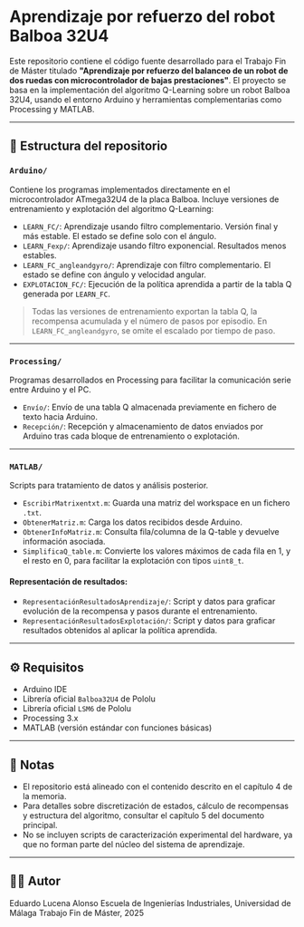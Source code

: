 # Aprendizaje por refuerzo del robot Balboa 32U4

Este repositorio contiene el código fuente desarrollado para el Trabajo Fin de Máster titulado **"Aprendizaje por refuerzo del balanceo de un robot de dos ruedas con microcontrolador de bajas prestaciones"**. El proyecto se basa en la implementación del algoritmo Q-Learning sobre un robot Balboa 32U4, usando el entorno Arduino y herramientas complementarias como Processing y MATLAB.

---

## 📁 Estructura del repositorio

### `Arduino/`
Contiene los programas implementados directamente en el microcontrolador ATmega32U4 de la placa Balboa. Incluye versiones de entrenamiento y explotación del algoritmo Q-Learning:

- `LEARN_FC/`: Aprendizaje usando filtro complementario. Versión final y más estable. El estado se define solo con el ángulo.
- `LEARN_Fexp/`: Aprendizaje usando filtro exponencial. Resultados menos estables.
- `LEARN_FC_angleandgyro/`: Aprendizaje con filtro complementario. El estado se define con ángulo y velocidad angular.
- `EXPLOTACION_FC/`: Ejecución de la política aprendida a partir de la tabla Q generada por `LEARN_FC`.

> Todas las versiones de entrenamiento exportan la tabla Q, la recompensa acumulada y el número de pasos por episodio. En `LEARN_FC_angleandgyro`, se omite el escalado por tiempo de paso.

---

### `Processing/`
Programas desarrollados en Processing para facilitar la comunicación serie entre Arduino y el PC.

- `Envío/`: Envío de una tabla Q almacenada previamente en fichero de texto hacia Arduino.
- `Recepción/`: Recepción y almacenamiento de datos enviados por Arduino tras cada bloque de entrenamiento o explotación.

---

### `MATLAB/`
Scripts para tratamiento de datos y análisis posterior.

- `EscribirMatrixentxt.m`: Guarda una matriz del workspace en un fichero `.txt`.
- `ObtenerMatriz.m`: Carga los datos recibidos desde Arduino.
- `ObtenerInfoMatriz.m`: Consulta fila/columna de la Q-table y devuelve información asociada.
- `SimplificaQ_table.m`: Convierte los valores máximos de cada fila en 1, y el resto en 0, para facilitar la explotación con tipos `uint8_t`.

#### Representación de resultados:
- `RepresentaciónResultadosAprendizaje/`: Script y datos para graficar evolución de la recompensa y pasos durante el entrenamiento.
- `RepresentaciónResultadosExplotación/`: Script y datos para graficar resultados obtenidos al aplicar la política aprendida.

---

## ⚙️ Requisitos

- Arduino IDE
- Librería oficial `Balboa32U4` de Pololu
- Librería oficial `LSM6` de Pololu
- Processing 3.x
- MATLAB (versión estándar con funciones básicas)

---

## 🔎 Notas

- El repositorio está alineado con el contenido descrito en el capítulo 4 de la memoria.
- Para detalles sobre discretización de estados, cálculo de recompensas y estructura del algoritmo, consultar el capítulo 5 del documento principal.
- No se incluyen scripts de caracterización experimental del hardware, ya que no forman parte del núcleo del sistema de aprendizaje.

---

## 👨‍💻 Autor

Eduardo Lucena Alonso 
Escuela de Ingenierías Industriales, Universidad de Málaga
Trabajo Fin de Máster, 2025
